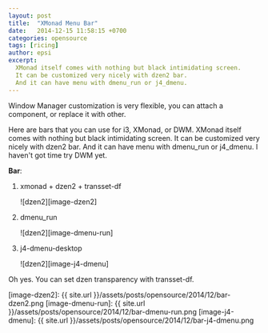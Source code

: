 ```yaml
---
layout: post
title:  "XMonad Menu Bar"
date:   2014-12-15 11:58:15 +0700
categories: opensource
tags: [ricing]
author: epsi
excerpt:
  XMonad itself comes with nothing but black intimidating screen.
  It can be customized very nicely with dzen2 bar.
  And it can have menu with dmenu_run or j4_dmenu.
---
```


Window Manager customization is very flexible,
you can attach a component, or replace it with other.

Here are bars that you can use for i3, XMonad, or DWM. 
XMonad itself comes with nothing but black intimidating screen.
It can be customized very nicely with dzen2 bar.
And it can have menu with dmenu_run or j4_dmenu. 
I haven't got time try DWM yet.


**Bar**: 

1. xmonad + dzen2 + transset-df

	![dzen2][image-dzen2]

2. dmenu_run

	![dzen2][image-dmenu-run]

3. j4-dmenu-desktop

	![dzen2][image-j4-dmenu]

Oh yes. You can set dzen transparency with transset-df.


[image-dzen2]: {{ site.url }}/assets/posts/opensource/2014/12/bar-dzen2.png
[image-dmenu-run]: {{ site.url }}/assets/posts/opensource/2014/12/bar-dmenu-run.png
[image-j4-dmenu]: {{ site.url }}/assets/posts/opensource/2014/12/bar-j4-dmenu.png

